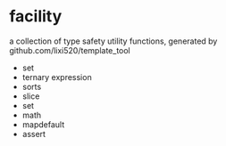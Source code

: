 # facility

a collection of type safety utility functions, generated by github.com/lixi520/template_tool

* set
* ternary expression
* sorts
* slice
* set
* math
* mapdefault
* assert